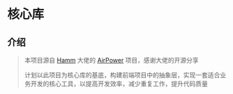 # 核心库

## 介绍

> 本项目源自 [Hamm](https://github.com/hammcn) 大佬的 [AirPower](https://github.com/HammCn/AirPower) 项目，感谢大佬的开源分享
>
> 计划以此项目为核心库的基底，构建前端项目中的抽象层，实现一套适合业务开发的核心工具，以提高开发效率，减少重复工作，提升代码质量
